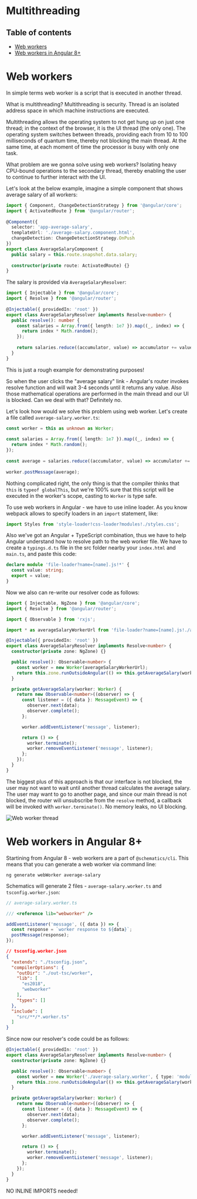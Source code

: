 # Multithreading

## Table of contents

* [Web workers](#web-workers)
* [Web workers in Angular 8+](#web-workers-in-angular-8)

# Web workers

In simple terms web worker is a script that is executed in another thread.

What is multithreading? Multithreading is security. Thread is an isolated address space in which machine instructions are executed.

Multithreading allows the operating system to not get hung up on just one thread; in the context of the browser, it is the UI thread (the only one). The operating system switches between threads, providing each from 10 to 100 milliseconds of quantum time, thereby not blocking the main thread. At the same time, at each moment of time the processor is busy with only one task.

What problem are we gonna solve using web workers? Isolating heavy CPU-bound operations to the secondary thread, thereby enabling the user to continue to further interact with the UI.

Let's look at the below example, imagine a simple component that shows average salary of all workers:

```typescript
import { Component, ChangeDetectionStrategy } from '@angular/core';
import { ActivatedRoute } from '@angular/router';
 
@Component({
  selector: 'app-average-salary',
  templateUrl: './average-salary.component.html',
  changeDetection: ChangeDetectionStrategy.OnPush
})
export class AverageSalaryComponent {
  public salary = this.route.snapshot.data.salary;
 
  constructor(private route: ActivatedRoute) {}
}
```

The salary is provided via `AverageSalaryResolver`:

```typescript
import { Injectable } from '@angular/core';
import { Resolve } from '@angular/router';
 
@Injectable({ providedIn: 'root' })
export class AverageSalaryResolver implements Resolve<number> {
  public resolve(): number {
    const salaries = Array.from({ length: 1e7 }).map((_, index) => {
      return index * Math.random();
    });
 
    return salaries.reduce((accumulator, value) => accumulator += value, 0) / salaries.length;
  }
}
```

This is just a rough example for demonstrating purposes!

So when the user clicks the "average salary" link - Angular's router invokes resolve function and will wait 3-4 seconds until it returns any value. Also those mathematical operations are performed in the main thread and our UI is blocked. Can we deal with that? Definitely no.

Let's look how would we solve this problem using web worker. Let's create a file called `average-salary.worker.ts`:

```typescript
const worker = this as unknown as Worker;
 
const salaries = Array.from({ length: 1e7 }).map((_, index) => {
  return index * Math.random();
});
 
const average = salaries.reduce((accumulator, value) => accumulator += value, 0) / salaries.length;
 
worker.postMessage(average);
```

Nothing complicated right, the only thing is that the compiler thinks that `this` is `typeof globalThis`, but we're 100% sure that this script will be executed in the worker's scope, casting to `Worker` is type safe.

To use web workers in Angular - we have to use inline loader. As you know webpack allows to specify loaders in an `import` statement, like:

```typescript
import Styles from 'style-loader!css-loader?modules!./styles.css';
```

Also we've got an Angular + TypeScript combination, thus we have to help Angular understand how to resolve path to the web worker file. We have to create a `typings.d.ts` file in the src folder nearby your `index.html` and `main.ts`, and paste this code:

```typescript
declare module 'file-loader?name=[name].js!*' {
  const value: string;
  export = value;
}
```

Now we also can re-write our resolver code as follows:

```typescript
import { Injectable, NgZone } from '@angular/core';
import { Resolve } from '@angular/router';

import { Observable } from 'rxjs';

import * as averageSalaryWorkerUrl from 'file-loader?name=[name].js!./average-salary.worker';

@Injectable({ providedIn: 'root' })
export class AverageSalaryResolver implements Resolve<number> {
  constructor(private zone: NgZone) {}

  public resolve(): Observable<number> {
    const worker = new Worker(averageSalaryWorkerUrl);
    return this.zone.runOutsideAngular(() => this.getAverageSalary(worker));
  }

  private getAverageSalary(worker: Worker) {
    return new Observable<number>((observer) => {
      const listener = ({ data }: MessageEvent) => {
        observer.next(data);
        observer.complete();
      };

      worker.addEventListener('message', listener);

      return () => {
        worker.terminate();
        worker.removeEventListener('message', listener);
      };
    });
  }
}
```

The biggest plus of this approach is that our interface is not blocked, the user may not want to wait until another thread calculates the average salary. The user may want to go to another page, and since our main thread is not blocked, the router will unsubscribe from the `resolve` method, a callback will be invoked with `worker.terminate()`. No memory leaks, no UI blocking.

![Web worker thread](https://i.imgur.com/h08g2ci.png)

# Web workers in Angular 8+

Startining from Angular 8 - web workers are a part of `@schematics/cli`. This means that you can generate a web worker via command line:

```console
ng generate webWorker average-salary
```

Schematics will generate 2 files - `average-salary.worker.ts` and `tsconfig.worker.json`:

```typescript
// average-salary.worker.ts

/// <reference lib="webworker" />

addEventListener('message', ({ data }) => {
  const response = `worker response to ${data}`;
  postMessage(response);
});
```

```json
// tsconfig.worker.json
{
  "extends": "./tsconfig.json",
  "compilerOptions": {
    "outDir": "./out-tsc/worker",
    "lib": [
      "es2018",
      "webworker"
    ],
    "types": []
  },
  "include": [
    "src/**/*.worker.ts"
  ]
}
```

Since now our resolver's code could be as follows:


```typescript
@Injectable({ providedIn: 'root' })
export class AverageSalaryResolver implements Resolve<number> {
  constructor(private zone: NgZone) {}

  public resolve(): Observable<number> {
    const worker = new Worker('./average-salary.worker', { type: 'module' });
    return this.zone.runOutsideAngular(() => this.getAverageSalary(worker));
  }

  private getAverageSalary(worker: Worker) {
    return new Observable<number>((observer) => {
      const listener = ({ data }: MessageEvent) => {
        observer.next(data);
        observer.complete();
      };

      worker.addEventListener('message', listener);

      return () => {
        worker.terminate();
        worker.removeEventListener('message', listener);
      };
    });
  }
}
```

NO INLINE IMPORTS needed!
